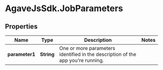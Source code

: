 # AgaveJsSdk.JobParameters

## Properties
Name | Type | Description | Notes
------------ | ------------- | ------------- | -------------
**parameter1** | **String** | One or more parameters identified in the description of the app you&#39;re running.  | 


